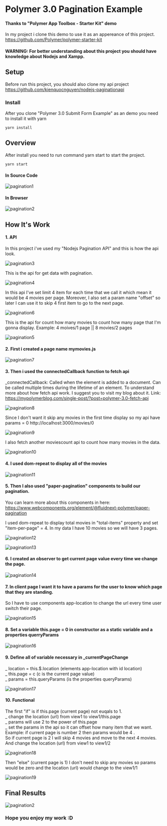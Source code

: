 # Polymer 3.0 Pagination Example

#### Thanks to "Polymer App Toolbox - Starter Kit" demo

In my project i clone this demo to use it as an appereance of this project.
https://github.com/Polymer/polymer-starter-kit

#### WARNING: For better understanding about this project you should have knowledge about Nodejs and Xampp.

## Setup
Before run this project, you should also clone my api project
https://github.com/kienquocnguyen/nodejs-paginationapi

### Install

After you clone "Polymer 3.0 Submit Form Example" as an demo you need to install it with yarn

    yarn install
    
    
## Overview

After install you need to run command yarn start to start the project.

    yarn start

#### In Source Code
![pagination1](https://user-images.githubusercontent.com/33189395/74640413-1c536280-51a2-11ea-86ec-2034542192b7.jpg)

#### In Browser
![pagination2](https://user-images.githubusercontent.com/33189395/74640454-25dcca80-51a2-11ea-8040-d6419cf8973b.jpg)

## How It's Work

#### 1. API
In this project i've used my "Nodejs Pagination API" and this is how the api look.

![pagination3](https://user-images.githubusercontent.com/33189395/74640589-5f153a80-51a2-11ea-8f95-996d65595c6b.jpg)

This is the api for get data with pagination.

![pagination4](https://user-images.githubusercontent.com/33189395/74640680-88ce6180-51a2-11ea-8669-2e7ff9d5261e.jpg)

In this api I've set limit 4 item for each time that we call it which mean it would be 4 movies per page. Moreover, I also set a param name "offset" so later I can use it to skip 4 first item to go to the next page.

![pagination6](https://user-images.githubusercontent.com/33189395/74641809-79e8ae80-51a4-11ea-973b-804d1618386c.jpg)

This is the api for count how many movies to count how many page that I'm gonna display.
Example: 4 moives/1 page || 8 movies/2 pages

![pagination5](https://user-images.githubusercontent.com/33189395/74640903-ee225280-51a2-11ea-84d1-9be2583f308a.jpg)


#### 2. First i created a page name mymovies.js

![pagination7](https://user-images.githubusercontent.com/33189395/74643261-01cfb800-51a7-11ea-9bfa-85234a087b3f.jpg)

#### 3. Then i used the connectedCallback function to fetch api
_connectedCallback: Called when the element is added to a document. Can be called multiple times during the lifetime of an element.
To understand more about how fetch api work. I suggest you to visit my blog about it.
Link: https://mypolymerblog.com/single-post/?post=polymer-3.0-fetch-api

![pagination8](https://user-images.githubusercontent.com/33189395/74643449-4d826180-51a7-11ea-8689-637d0a65c093.jpg)

Since I don't want it skip any movies in the first time display so my api have params = 0
http://localhost:3000/movies/0

![pagination9](https://user-images.githubusercontent.com/33189395/74643874-047edd00-51a8-11ea-96d6-c07d36fdc55d.jpg)

I also fetch another moviescount api to count how many movies in the data.

![pagination10](https://user-images.githubusercontent.com/33189395/74644196-84a54280-51a8-11ea-95f9-44885ff97874.jpg)

#### 4. I used dom-repeat to display all of the movies

![pagination11](https://user-images.githubusercontent.com/33189395/74644572-0f863d00-51a9-11ea-89e9-a318d9e6d230.jpg)

#### 5. Then I also used "paper-pagination" components to build our pagination.

You can learn more about this components in here:
https://www.webcomponents.org/element/@fluidnext-polymer/paper-pagination

I used dom-repeat to display total movies in "total-items" property and set "item-per-page" = 4. In my data I have 10 movies so we will have 3 pages.

![pagination12](https://user-images.githubusercontent.com/33189395/74645070-dc907900-51a9-11ea-9399-672c0c72f18a.jpg)

![pagination13](https://user-images.githubusercontent.com/33189395/74645220-16617f80-51aa-11ea-8ec6-c97fe29a2d56.jpg)

#### 6. I created an observer to get current page value every time we change the page.

![pagination14](https://user-images.githubusercontent.com/33189395/74650130-9b9d6200-51b3-11ea-9656-1ba57ffb8640.jpg)

#### 7. In client page I want it to have a params for the user to know which page that they are standing.
So I have to use components app-location to change the url every time user switch their page.

![pagination15](https://user-images.githubusercontent.com/33189395/74645950-7278d380-51ab-11ea-95dc-b60fb036aac0.jpg)

#### 8. Set a variable this.page = 0 in constructor as a static variable and a properties querryParams

![pagination16](https://user-images.githubusercontent.com/33189395/74646297-224e4100-51ac-11ea-912b-dac20be06160.jpg)

#### 9. Define all of variable necessary in _currentPageChange

_ location = this.$.location (elements app-location with id location)\
_ this.page = c (c is the current page value)\
_ params = this.queryParams (is the properties queryParams)

![pagination17](https://user-images.githubusercontent.com/33189395/74646714-eff11380-51ac-11ea-8335-e366d13d95f8.jpg)

#### 10. Functional

The first "if" is if this.page (current page) not euqals to 1.\
_ change the location (url) from view1 to view1/this.page\
_ params will use 2 to the power of this.page\
_ set the params in the api so it can offset how many item that we want.\
Example: if current page is number 2 then params would be 4 .\
So if current page is 2 I will skip 4 movies and move to the next 4 movies.\
And change the location (url) from view1 to view1/2

![pagination18](https://user-images.githubusercontent.com/33189395/74646908-49f1d900-51ad-11ea-8e3e-f566ddccb446.jpg)

Then "else" (current page is 1) I don't need to skip any movies so params would be zero and the location (url) would change to the view1/1

![pagination19](https://user-images.githubusercontent.com/33189395/74650067-73adfe80-51b3-11ea-8ddd-009fc2300430.jpg)


## Final Results

![pagination2](https://user-images.githubusercontent.com/33189395/74640454-25dcca80-51a2-11ea-8040-d6419cf8973b.jpg)

### Hope you enjoy my work :D

